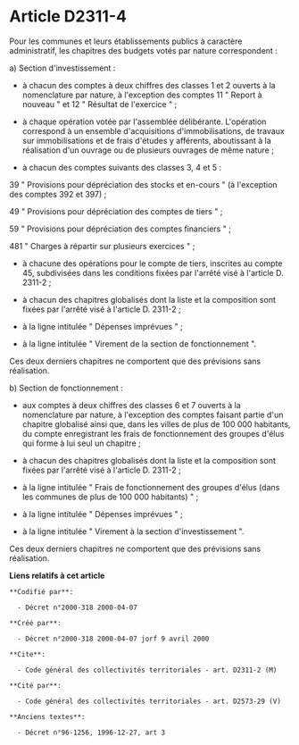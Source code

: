 # Article D2311-4

Pour les communes et leurs établissements publics à caractère administratif, les chapitres des budgets votés par nature
correspondent :

a) Section d'investissement :

- à chacun des comptes à deux chiffres des classes 1 et 2 ouverts à la nomenclature par nature, à l'exception des comptes 11
" Report à nouveau " et 12 " Résultat de l'exercice " ;

- à chaque opération votée par l'assemblée délibérante. L'opération correspond à un ensemble d'acquisitions
d'immobilisations, de travaux sur immobilisations et de frais d'études y afférents, aboutissant à la réalisation d'un ouvrage
ou de plusieurs ouvrages de même nature ;

- à chacun des comptes suivants des classes 3, 4 et 5 :

39 " Provisions pour dépréciation des stocks et en-cours " (à l'exception des comptes 392 et 397) ;

49 " Provisions pour dépréciation des comptes de tiers " ;

59 " Provisions pour dépréciation des comptes financiers " ;

481 " Charges à répartir sur plusieurs exercices " ;

- à chacune des opérations pour le compte de tiers, inscrites au compte 45, subdivisées dans les conditions fixées par
l'arrêté visé à l'article D. 2311-2 ;

- à chacun des chapitres globalisés dont la liste et la composition sont fixées par l'arrêté visé à l'article D. 2311-2 ;

- à la ligne intitulée " Dépenses imprévues " ;

- à la ligne intitulée " Virement de la section de fonctionnement ".

Ces deux derniers chapitres ne comportent que des prévisions sans réalisation.

b) Section de fonctionnement :

- aux comptes à deux chiffres des classes 6 et 7 ouverts à la nomenclature par nature, à l'exception des comptes faisant
partie d'un chapitre globalisé ainsi que, dans les villes de plus de 100 000 habitants, du compte enregistrant les frais de
fonctionnement des groupes d'élus qui forme à lui seul un chapitre ;

- à chacun des chapitres globalisés dont la liste et la composition sont fixées par l'arrêté visé à l'article D. 2311-2 ;

- à la ligne intitulée " Frais de fonctionnement des groupes d'élus (dans les communes de plus de 100 000 habitants) " ;

- à la ligne intitulée " Dépenses imprévues " ;

- à la ligne intitulée " Virement à la section d'investissement ".

Ces deux derniers chapitres ne comportent que des prévisions sans réalisation.

**Liens relatifs à cet article**

	**Codifié par**:

	  - Décret n°2000-318 2000-04-07

	**Créé par**:

	  - Décret n°2000-318 2000-04-07 jorf 9 avril 2000

	**Cite**:

	  - Code général des collectivités territoriales - art. D2311-2 (M)

	**Cité par**:

	  - Code général des collectivités territoriales - art. D2573-29 (V)

	**Anciens textes**:

	  - Décret n°96-1256, 1996-12-27, art 3
